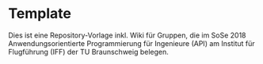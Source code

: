 # Template

Dies ist eine Repository-Vorlage inkl. Wiki für Gruppen, die im SoSe 2018 Anwendungsorientierte Programmierung für Ingenieure (API) am Institut für Flugführung (IFF) der TU Braunschweig belegen.
